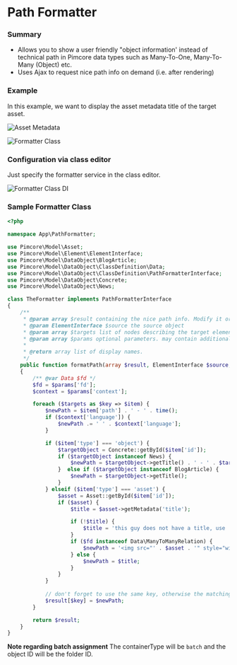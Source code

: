 # Path Formatter  

### Summary
* Allows you to show a user friendly "object information' instead of technical path in Pimcore data types such as Many-To-One, Many-To-Many (Object) etc.
* Uses Ajax to request nice path info on demand (i.e. after rendering) 

### Example

In this example, we want to display the asset metadata title of the target asset.

![Asset Metadata](../../../img/formatter_class_asset.png)

![Formatter Class](../../../img/formatter_class_object.png)

### Configuration via class editor

Just specify the formatter service in the class editor. 

![Formatter Class DI](../../../img/formatter_class_di.png)

### Sample Formatter Class

```php
<?php

namespace App\PathFormatter;

use Pimcore\Model\Asset;
use Pimcore\Model\Element\ElementInterface;
use Pimcore\Model\DataObject\BlogArticle;
use Pimcore\Model\DataObject\ClassDefinition\Data;
use Pimcore\Model\DataObject\ClassDefinition\PathFormatterInterface;
use Pimcore\Model\DataObject\Concrete;
use Pimcore\Model\DataObject\News;

class TheFormatter implements PathFormatterInterface
{
    /**
     * @param array $result containing the nice path info. Modify it or leave it as it is. Pass it out afterwards!
     * @param ElementInterface $source the source object
     * @param array $targets list of nodes describing the target elements
     * @param array $params optional parameters. may contain additional context information in the future. to be defined.
     * 
     * @return array list of display names.
     */
    public function formatPath(array $result, ElementInterface $source, array $targets, array $params): array
    {
        /** @var Data $fd */
        $fd = $params['fd'];
        $context = $params['context'];

        foreach ($targets as $key => $item) {
            $newPath = $item['path'] . ' - ' . time();
            if ($context['language']) {
                $newPath .= ' ' . $context['language'];
            }

            if ($item['type'] === 'object') {
                $targetObject = Concrete::getById($item['id']);
                if ($targetObject instanceof News) {
                    $newPath = $targetObject->getTitle() . ' - ' . $targetObject->getShortText();
                }  else if ($targetObject instanceof BlogArticle) {
                    $newPath = $targetObject->getTitle();
                }
            } elseif ($item['type'] === 'asset') {
                $asset = Asset::getById($item['id']);
                if ($asset) {
                    $title = $asset->getMetadata('title');

                    if (!$title) {
                        $title = 'this guy does not have a title, use ' . $newPath . ' instead';
                    }
                    if ($fd instanceof Data\ManyToManyRelation) {
                        $newPath = '<img src="' . $asset . '" style="width: 25px; height: 18px;" />' . $title;
                    } else {
                        $newPath = $title;
                    }
                }
            }
                
            // don't forget to use the same key, otherwise the matching doesn't work
            $result[$key] = $newPath;
        }

        return $result;
    }
}
```

**Note regarding batch assignment**
The containerType will be `batch` and the object ID will be the folder ID.
